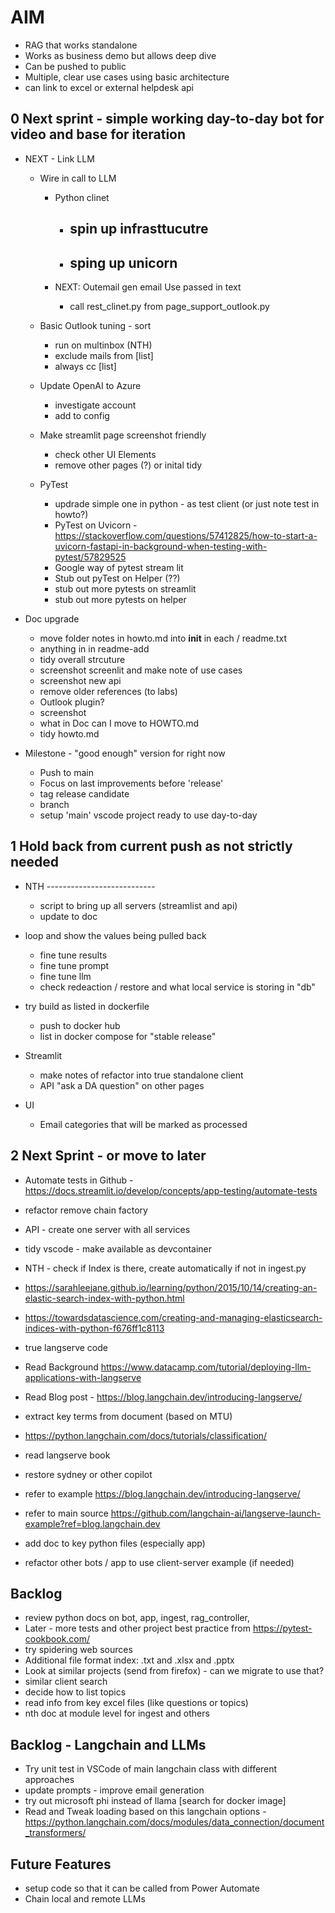 # AIM

* RAG that works standalone
* Works as business demo but allows deep dive
* Can be pushed to public
* Multiple, clear use cases using basic architecture
* can link to excel or external helpdesk api

## 0 Next sprint - simple working day-to-day bot for video and base for iteration

* NEXT - Link LLM


  * Wire in call to LLM
	* Python clinet
		* ## spin up infrasttucutre
		* ## sping up unicorn

    * NEXT: Outemail gen email Use passed in text
		* call rest_clinet.py from page_support_outlook.py

  * Basic Outlook tuning - sort
	* run on multinbox (NTH)
	* exclude mails from [list]
	* always cc [list]

  * Update OpenAI to Azure
	* investigate account
	* add to config

  * Make streamlit page screenshot friendly
    * check other UI Elements
    * remove other pages (?) or inital tidy

  * PyTest
    * updrade simple one in python - as test client (or just note test in howto?)
    * PyTest on Uvicorn - <https://stackoverflow.com/questions/57412825/how-to-start-a-uvicorn-fastapi-in-background-when-testing-with-pytest/57829525>
    * Google way of pytest stream lit
    * Stub out pyTest on Helper (??)
    * stub out more pytests on streamlit
    * stub out more pytests on helper

* Doc upgrade
  * move folder notes in howto.md into __init__ in each / readme.txt
  * anything in in readme-add
  * tidy overall strcuture
  * screenshot screenlit and make note of use cases
  * screenshot new api
  * remove older references (to labs)
  * Outlook plugin?
  * screenshot
  * what in Doc can I move to HOWTO.md
  * tidy howto.md

* Milestone - "good enough" version for right now
  * Push to main
  * Focus on last improvements before 'release'
  * tag release candidate
  * branch
  * setup 'main' vscode project ready to use day-to-day


## 1 Hold back from current push as not strictly needed

* NTH ---------------------------
  * script to bring up all servers (streamlist and api)
  * update to doc

* loop and show the values being pulled back
  * fine tune results
  * fine tune prompt
  * fine tune llm
  * check redeaction / restore and what local service is storing in "db"

* try build as listed in dockerfile
  * push to docker hub
  * list in docker compose for "stable release"

* Streamlit
  * make notes of refactor into true standalone client
  * API "ask a DA question" on other pages

* UI 
  * Email categories that will be marked as processed


## 2 Next Sprint - or move to later

* Automate tests in Github - <https://docs.streamlit.io/develop/concepts/app-testing/automate-tests>

* refactor remove chain factory
* API - create one server with all services
* tidy vscode - make available as devcontainer

* NTH - check if Index is there, create automatically if not in ingest.py
* <https://sarahleejane.github.io/learning/python/2015/10/14/creating-an-elastic-search-index-with-python.html>
* <https://towardsdatascience.com/creating-and-managing-elasticsearch-indices-with-python-f676ff1c8113>

* true langserve code
* Read Background <https://www.datacamp.com/tutorial/deploying-llm-applications-with-langserve>
* Read  Blog post - <https://blog.langchain.dev/introducing-langserve/>

* extract key terms from document (based on MTU)
* <https://python.langchain.com/docs/tutorials/classification/>

* read langserve book
* restore sydney or other copilot

* refer to example <https://blog.langchain.dev/introducing-langserve/>
* refer to main source <https://github.com/langchain-ai/langserve-launch-example?ref=blog.langchain.dev>
* add doc to key python files (especially app)

* refactor other bots / app to use client-server example (if needed)

## Backlog

* review python docs on bot, app, ingest, rag_controller,
* Later - more tests and other project best practice from <https://pytest-cookbook.com/>
* try spidering web sources
* Additional file format index: .txt and .xlsx and .pptx
* Look at similar projects (send from firefox) - can we migrate to use that?
* similar client search
* decide how to list topics
* read info from key excel files (like questions or topics)
* nth doc at module level for ingest and others

## Backlog - Langchain and LLMs

* Try unit test in VSCode of main langchain class with different approaches
* update prompts - improve email generation
* try out microsoft phi instead of llama [search for docker image]
* Read and Tweak loading based on this langchain options -<https://python.langchain.com/docs/modules/data_connection/document_transformers/>

## Future Features

* setup code so that it can be called from Power Automate
* Chain local and remote LLMs
